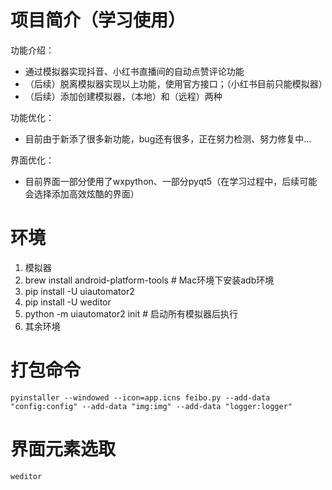 # 项目简介（学习使用）
功能介绍：
- 通过模拟器实现抖音、小红书直播间的自动点赞评论功能
- （后续）脱离模拟器实现以上功能，使用官方接口；（小红书目前只能模拟器）
- （后续）添加创建模拟器，（本地）和（远程）两种

功能优化：
- 目前由于新添了很多新功能，bug还有很多，正在努力检测、努力修复中...

界面优化：
- 目前界面一部分使用了wxpython、一部分pyqt5（在学习过程中，后续可能会选择添加高效炫酷的界面）

# 环境
1. 模拟器
2. brew install android-platform-tools # Mac环境下安装adb环境
3. pip install -U uiautomator2
4. pip install -U weditor
5. python -m uiautomator2 init # 启动所有模拟器后执行
6. 其余环境

# 打包命令
```shell
pyinstaller --windowed --icon=app.icns feibo.py --add-data "config:config" --add-data "img:img" --add-data "logger:logger"
```

# 界面元素选取
```shell
weditor
```

